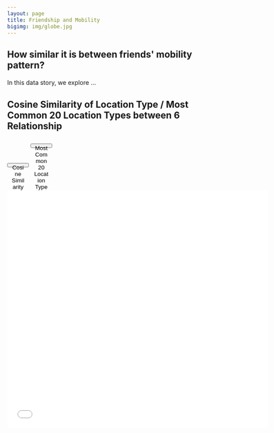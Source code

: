 ```yaml
---
layout: page
title: Friendship and Mobility
bigimg: img/globe.jpg
---
```

## How similar it is between friends' mobility pattern?
#### 

In this data story, we explore ...

## Cosine Similarity of Location Type / Most Common 20 Location Types between 6 Relationship
<div class="row">
  <div class="col-sm"></div>
  <div class="col-sm">
    <div class="btn-group" role="group" aria-label="Basic example" style="margin-top: 2em;">
      <button type="button" id="cosineSimilarity" style="height:10px;width:50px" class="btn btn-outline-dark active" onclick="cosineSimilarity()">Cosine Similarity</button>
      <button type="button" id="mostCommon" style="height:10px;width:50px" class="btn btn-outline-dark" onclick="mostCommon()">Most Common 20 Location Type</button>
    </div>
  </div>
  <div class="col-sm"></div>
</div>

<iframe id='cosine-similarity' frameborder="no" border="0" marginwidth="0" marginheight="0" width="120%" height="550" src="plot/6_relationship_cosine_similarity_2.html"></iframe>

<script>

function cosineSimilarity(){
var iframe = document.getElementById("cosine-similarity");
iframe.src = "plot/6_relationship_cosine_similarity_2.html"
}
function mostCommon(){
var iframe = document.getElementById("cosine-similarity");
iframe.src = "plot/6_relationship_most_common_2.html"
}
